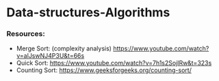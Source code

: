 # Data-structures-Algorithms

### Resources:
* Merge Sort: (complexity analysis) https://www.youtube.com/watch?v=alJswNJ4P3U&t=66s
* Quick Sort:  https://www.youtube.com/watch?v=7h1s2SojIRw&t=323s
* Counting Sort: https://www.geeksforgeeks.org/counting-sort/
